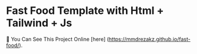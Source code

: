 # Fast Food Template with Html + Tailwind + Js  

🔗 You Can See This Project Online [here] (https://mmdrezakz.github.io/fast-food/).
